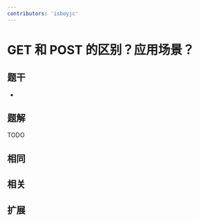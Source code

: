 ```yaml
---
contributors: 'isboyjc'
---
```


# GET 和 POST 的区别？应用场景？


## 题干

- 



## 题解

<!-- ::: details 点我查看题解 -->

  TODO

<!-- ::: -->



## 相同


## 相关


## 扩展


